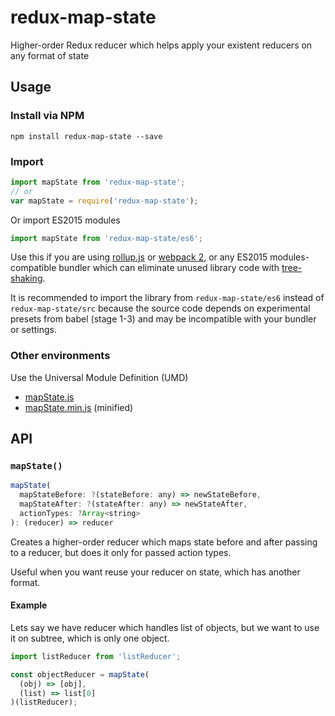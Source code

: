 # redux-map-state
Higher-order Redux reducer which helps apply your existent reducers on any format of state

## Usage

### Install via NPM

```
npm install redux-map-state --save
```

### Import

```javascript
import mapState from 'redux-map-state'; 
// or
var mapState = require('redux-map-state');
```

Or import ES2015 modules
```javascript
import mapState from 'redux-map-state/es6';
```
Use this if you are using [rollup.js](http://rollupjs.org/) or
[webpack 2](http://webpack.github.io/docs/changelog.html#2-1-x-beta), or any
ES2015 modules-compatible bundler which can eliminate unused library code with
[tree-shaking](http://www.2ality.com/2015/12/webpack-tree-shaking.html).

It is recommended to import the library from `redux-map-state/es6` instead of
`redux-map-state/src` because the source code depends on experimental presets from
babel (stage 1-3) and may be incompatible with your bundler or settings.

### Other environments

Use the Universal Module Definition (UMD)

- [mapState.js](dist/mapState.js)
- [mapState.min.js](dist/mapState.min.js) (minified)

## API

### `mapState()`

```js
mapState(
  mapStateBefore: ?(stateBefore: any) => newStateBefore,
  mapStateAfter: ?(stateAfter: any) => newStateAfter,
  actionTypes: ?Array<string>
): (reducer) => reducer
```

Creates a higher-order reducer which maps state before and after passing
to a reducer, but does it only for passed action types.

Useful when you want reuse your reducer on state, which has another format.

#### Example

Lets say we have reducer which handles list of objects, but we want to use
it on subtree, which is only one object.

```js
import listReducer from 'listReducer';

const objectReducer = mapState(
  (obj) => [obj],
  (list) => list[0]
)(listReducer);
```
